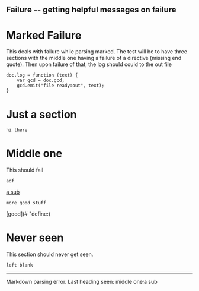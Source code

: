 Failure -- getting helpful messages on failure
---
# Marked Failure

This deals with failure while parsing marked. The test will be to have three
sections with the middle one having a failure of a directive (missing end
quote). Then upon failure of that, the log should could to the out file

    doc.log = function (text) {
        var gcd = doc.gcd;
        gcd.emit("file ready:out", text);
    }

[](# "eval:")


# Just a section

    hi there

# Middle one

This should fail

    adf

[a sub]() 

    more good stuff

[good](# "define:)

# Never seen

This section should never get seen.

    left blank

---
Markdown parsing error. Last heading seen: middle one⫶a sub
